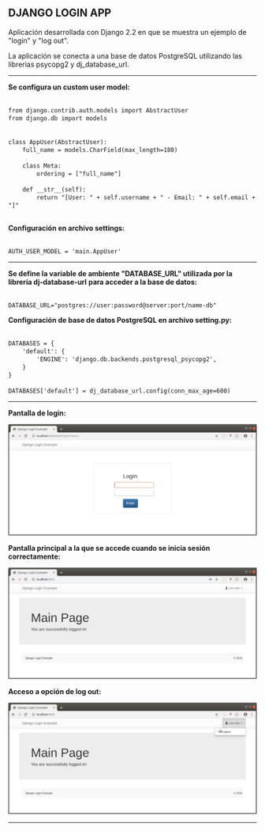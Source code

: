 DJANGO LOGIN APP
---------------------------------------------------------------------------------------------------------------------

Aplicación desarrollada con Django 2.2 en que se muestra un ejemplo de "login" y "log out".

La aplicación se conecta a una base de datos PostgreSQL utilizando las librerias psycopg2 y dj_database_url.

---------------------------------------------------------------------------------------------------------------------

**Se configura un custom user model:**

```

from django.contrib.auth.models import AbstractUser
from django.db import models


class AppUser(AbstractUser):
    full_name = models.CharField(max_length=180)

    class Meta:
        ordering = ["full_name"]
    
    def __str__(self):
        return "[User: " + self.username + " - Email: " + self.email + "]"


```

**Configuración en archivo settings:**

```

AUTH_USER_MODEL = 'main.AppUser'

```

---------------------------------------------------------------------------------------------------------------------

**Se define la variable de ambiente "DATABASE_URL" utilizada por la librería dj-database-url**
**para acceder a la base de datos:**

```

DATABASE_URL="postgres://user:password@server:port/name-db"

```

**Configuración de base de datos PostgreSQL en archivo setting.py:**

```

DATABASES = {
    'default': {
        'ENGINE': 'django.db.backends.postgresql_psycopg2',
    }
}

DATABASES['default'] = dj_database_url.config(conn_max_age=600)

```

---------------------------------------------------------------------------------------------------------------------

**Pantalla de login:**

![Screenshot Login](screenshots/django-login-page.png)


**Pantalla principal a la que se accede cuando se inicia sesión correctamente:**

![Screenshot LoginOK](screenshots/django-successfull-login.png)


**Acceso a opción de log out:**

![Screenshot Logout](screenshots/django-logout-option.png)

---------------------------------------------------------------------------------------------------------------------